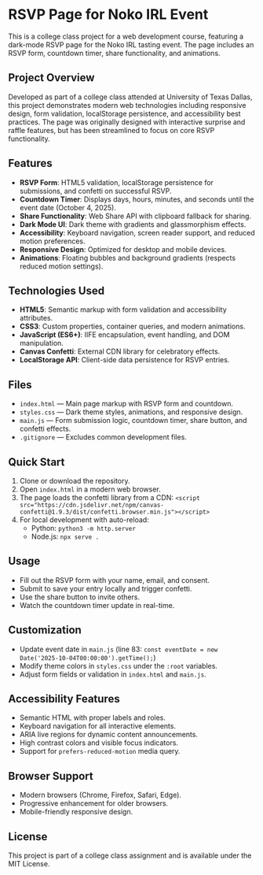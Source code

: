 # RSVP Page for Noko IRL Event

This is a college class project for a web development course, featuring a dark-mode RSVP page for the Noko IRL tasting event. The page includes an RSVP form, countdown timer, share functionality, and animations.

## Project Overview

Developed as part of a college class attended at University of Texas Dallas, this project demonstrates modern web technologies including responsive design, form validation, localStorage persistence, and accessibility best practices. The page was originally designed with interactive surprise and raffle features, but has been streamlined to focus on core RSVP functionality.

## Features

- **RSVP Form**: HTML5 validation, localStorage persistence for submissions, and confetti on successful RSVP.
- **Countdown Timer**: Displays days, hours, minutes, and seconds until the event date (October 4, 2025).
- **Share Functionality**: Web Share API with clipboard fallback for sharing.
- **Dark Mode UI**: Dark theme with gradients and glassmorphism effects.
- **Accessibility**: Keyboard navigation, screen reader support, and reduced motion preferences.
- **Responsive Design**: Optimized for desktop and mobile devices.
- **Animations**: Floating bubbles and background gradients (respects reduced motion settings).

## Technologies Used

- **HTML5**: Semantic markup with form validation and accessibility attributes.
- **CSS3**: Custom properties, container queries, and modern animations.
- **JavaScript (ES6+)**: IIFE encapsulation, event handling, and DOM manipulation.
- **Canvas Confetti**: External CDN library for celebratory effects.
- **LocalStorage API**: Client-side data persistence for RSVP entries.

## Files

- `index.html` — Main page markup with RSVP form and countdown.
- `styles.css` — Dark theme styles, animations, and responsive design.
- `main.js` — Form submission logic, countdown timer, share button, and confetti effects.
- `.gitignore` — Excludes common development files.

## Quick Start

1. Clone or download the repository.
2. Open `index.html` in a modern web browser.
3. The page loads the confetti library from a CDN:
   `<script src="https://cdn.jsdelivr.net/npm/canvas-confetti@1.9.3/dist/confetti.browser.min.js"></script>`
4. For local development with auto-reload:
   - Python: `python3 -m http.server`
   - Node.js: `npx serve .`

## Usage

- Fill out the RSVP form with your name, email, and consent.
- Submit to save your entry locally and trigger confetti.
- Use the share button to invite others.
- Watch the countdown timer update in real-time.

## Customization

- Update event date in `main.js` (line 83: `const eventDate = new Date('2025-10-04T00:00:00').getTime();`)
- Modify theme colors in `styles.css` under the `:root` variables.
- Adjust form fields or validation in `index.html` and `main.js`.

## Accessibility Features

- Semantic HTML with proper labels and roles.
- Keyboard navigation for all interactive elements.
- ARIA live regions for dynamic content announcements.
- High contrast colors and visible focus indicators.
- Support for `prefers-reduced-motion` media query.

## Browser Support

- Modern browsers (Chrome, Firefox, Safari, Edge).
- Progressive enhancement for older browsers.
- Mobile-friendly responsive design.

## License

This project is part of a college class assignment and is available under the MIT License.
